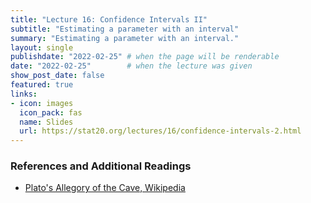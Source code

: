 ```yaml
---
title: "Lecture 16: Confidence Intervals II"
subtitle: "Estimating a parameter with an interval"
summary: "Estimating a parameter with an interval."
layout: single
publishdate: "2022-02-25" # when the page will be renderable
date: "2022-02-25"        # when the lecture was given
show_post_date: false
featured: true
links:
- icon: images
  icon_pack: fas
  name: Slides
  url: https://stat20.org/lectures/16/confidence-intervals-2.html
---
```



### References and Additional Readings

- [Plato's Allegory of the Cave, Wikipedia](https://en.wikipedia.org/wiki/Allegory_of_the_cave)

